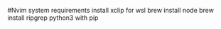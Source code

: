 #Nvim system requirements
install xclip for wsl
brew install node
brew install ripgrep
python3 with pip
